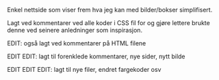 <p>Enkel nettside som viser frem hva jeg kan med bilder/bokser simplifisert.</p>

<p>Lagt ved kommentarer ved alle koder i CSS fil for og gjøre lettere brukte denne ved seinere anledninger som inspirasjon.</p>

<p>EDIT: også lagt ved kommentarer på HTML filene</p>

<p>EDIT EDIT: lagt til forenklede kommentarer, nye sider, nytt bilde</p>

<p>EDIT EDIT EDIT: lagt til nye filer, endret fargekoder osv</p>
